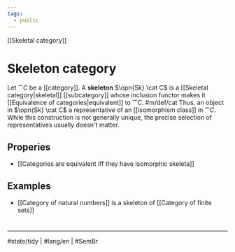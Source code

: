 ```yaml
---
tags:
  - public
---
```

[[Skeletal category]]
# Skeleton category

Let $\cat C$ be a [[category]].
A **skeleton** $\opn{Sk} \cat C$ is a [[Skeletal category|skeletal]] [[subcategory]] whose inclusion functor makes it [[Equivalence of categories|equivalent]] to $\cat C$. #m/def/cat 
Thus, an object in $\opn{Sk} \cat C$ a representative of an [[isomorphism class]] in $\cat C$.
While this construction is not generally unique, 
the precise selection of representatives usually doesn't matter.

## Properies

- [[Categories are equivalent iff they have isomorphic skeleta]]

## Examples

- [[Category of natural numbers]] is a skeleton of [[Category of finite sets]]

#
---
#state/tidy | #lang/en | #SemBr
